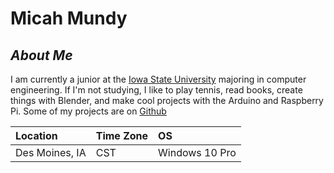 # Micah Mundy

## *About Me*

I am currently a junior at the [Iowa State University](https://www.iastate.edu) majoring in computer engineering. 
If I'm not studying, I like to play tennis, read books, create things with Blender, and make cool projects with 
the Arduino and Raspberry Pi. Some of my projects are on [Github](https://github.com/m516/)

Location | Time Zone | OS
:--- | :--- | :---
Des Moines, IA | CST | Windows 10 Pro
